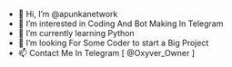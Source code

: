 - 👋 Hi, I’m @apunkanetwork
- 👀 I’m interested in Coding And Bot Making In Telegram 
- 🌱 I’m currently learning Python 
- 💞️ I’m looking For Some Coder to start a Big Project
- 📫 Contact Me In Telegram [ @Oxyver_Owner ]

<!---
apunkanetwork/apunkanetwork is a ✨ special ✨ repository because its `README.md` (this file) appears on your GitHub profile.
You can click the Preview link to take a look at your changes.
--->
